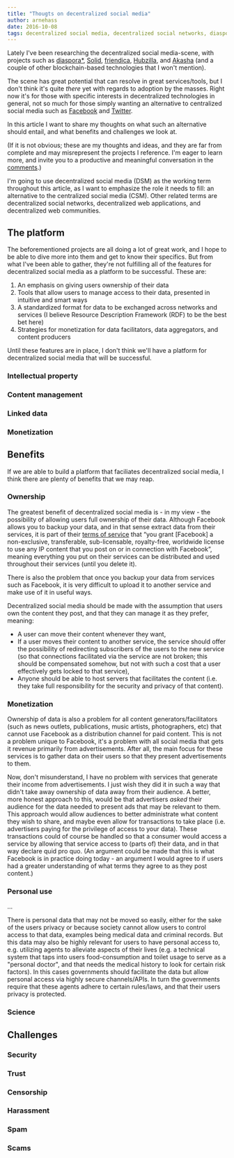 ```yaml
---
title: "Thougts on decentralized social media"
author: arnehass
date: 2016-10-08
tags: decentralized social media, decentralized social networks, diaspora, solid, friendica, hubzilla, akasha, facebook, twitter, etherium, blockchain
---
```


Lately I've been researching the decentralized social media-scene, with projects such as [diaspora*](https://diasporafoundation.org/), [Solid](https://github.com/solid), [friendica](http://friendica.com/), [Hubzilla](https://github.com/redmatrix/hubzilla), and [Akasha](http://akasha.world/) (and a couple of other blockchain-based technologies that I won't mention).

The scene has great potential that can resolve in great services/tools, but I don't think it's quite _there_ yet with regards to adoption by the masses. Right now it's for those with specific interests in decentralized technologies in general, not so much for those simply wanting an alternative to centralized social media such as [Facebook](https://www.facebook.com/) and [Twitter](https://twitter.com/).

In this article I want to share my thoughts on what such an alternative should entail, and what benefits and challenges we look at.

<span class="more"></span>

(If it is not obvious; these are my thoughts and ideas, and they are far from complete and may misrepresent the projects I reference. I'm eager to learn more, and invite you to a productive and meaningful conversation in the [comments](#disqus_thread).)

I'm going to use decentralized social media (DSM) as the working term throughout this article, as I want to emphasize the role it needs to fill: an alternative to the centralized social media (CSM). Other related terms are decentralized social networks, decentralized web applications, and decentralized web communities.

## The platform

The beforementioned projects are all doing a lot of great work, and I hope to be able to dive more into them and get to know their specifics. But from what I've been able to gather, they're not fulfilling all of the features for decentralized social media as a platform to be successful. These are:

1. An emphasis on giving users ownership of their data
2. Tools that allow users to manage access to their data, presented in intuitive and smart ways
3. A standardized format for data to be exchanged across networks and services (I believe Resource Description Framework (RDF) to be the best bet here)
4. Strategies for monetization for data facilitators, data aggregators, and content producers

Until these features are in place, I don't think we'll have a platform for decentralized social media that will be successful.

### Intellectual property

### Content management

### Linked data

### Monetization

## Benefits

If we are able to build a platform that faciliates decentralized social media, I think there are plenty of benefits that we may reap.

### Ownership

The greatest benefit of decentralized social media is - in my view - the possibility of allowing users full ownership of their data. Although Facebook allows you to backup your data, and in that sense extract data from their services, it is part of their [terms of service](https://www.facebook.com/terms) that &#8220;you grant [Facebook] a non-exclusive, transferable, sub-licensable, royalty-free, worldwide license to use any IP content that you post on or in connection with Facebook&#8221;, meaning everything you put on their services can be distributed and used throughout their services (until you delete it).

There is also the problem that once you backup your data from services such as Facebook, it is very difficult to upload it to another service and make use of it in useful ways.

Decentralized social media should be made with the assumption that users own the content they post, and that they can manage it as they prefer, meaning:

* A user can move their content whenever they want,
* If a user moves their content to another service, the service should offer the possibility of redirecting subscribers of the users to the new service (so that connections facilitated via the service are not broken; this should be compensated somehow, but not with such a cost that a user effectively gets locked to that service),
* Anyone should be able to host servers that facilitates the content (i.e. they take full responsibility for the security and privacy of that content).

### Monetization

Ownership of data is also a problem for all content generators/facilitators (such as news outlets, publications, music artists, photographers, etc) that cannot use Facebook as a distribution channel for paid content. This is not a problem unique to Facebook, it's a problem with all social media that gets it revenue primarily from advertisements. After all, the main focus for these services is to gather data on their users so that they present advertisements to them.

Now, don't misunderstand, I have no problem with services that generate their income from advertisements. I just wish they did it in such a way that didn't take away ownership of data away from their audience. A better, more honest approach to this, would be that advertisers _asked_ their audience for the data needed to present ads that may be relevant to them. This approach would allow audiences to better administrate what content they wish to share, and maybe even allow for transactions to take place (i.e. advertisers paying for the privilege of access to your data). These transactions could of course be handled so that a consumer would access a service by allowing that service access to (parts of) their data, and in that way declare quid pro quo. (An argument could be made that this is what Facebook is in practice doing today - an argument I would agree to if users had a greater understanding of what terms they agree to as they post content.)

### Personal use

...

There is personal data that may not be moved so easily, either for the sake of the users privacy or because society cannot allow users to control access to that data, examples being medical data and criminal records. But this data may also be highly relevant for users to have personal access to, e.g. utilizing agents to alleviate aspects of their lives (e.g. a technical system that taps into users food-consumption and toilet usage to serve as a "personal doctor", and that needs the medical history to look for certain risk factors). In this cases governments should facilitate the data but allow personal access via highly secure channels/APIs. In turn the governments require that these agents adhere to certain rules/laws, and that their users privacy is protected.

### Science

## Challenges

### Security

### Trust

### Censorship

### Harassment

### Spam

### Scams
